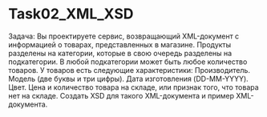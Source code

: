 Task02_XML_XSD
==============

Задача:
Вы проектируете сервис, возвращающий XML-документ с информацией о товарах, представленных в магазине.
Продукты разделены на категории, которые в свою очередь разделены на подкатегории.
В любой подкатегории может быть любое количество товаров. У товаров есть следующие характеристики:
Производитель.
Модель (две буквы и три цифры).
Дата изготовления (DD-MM-YYYY).
Цвет.
Цена и количество товара на складе, или признак того, что товара нет на складе.
Создать XSD для такого XML-документа и пример XML-документа.

